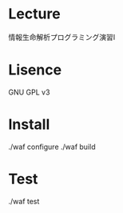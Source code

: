 # Lecture
情報生命解析プログラミング演習I

# Lisence
GNU GPL v3

# Install
./waf configure
./waf build

# Test
./waf test